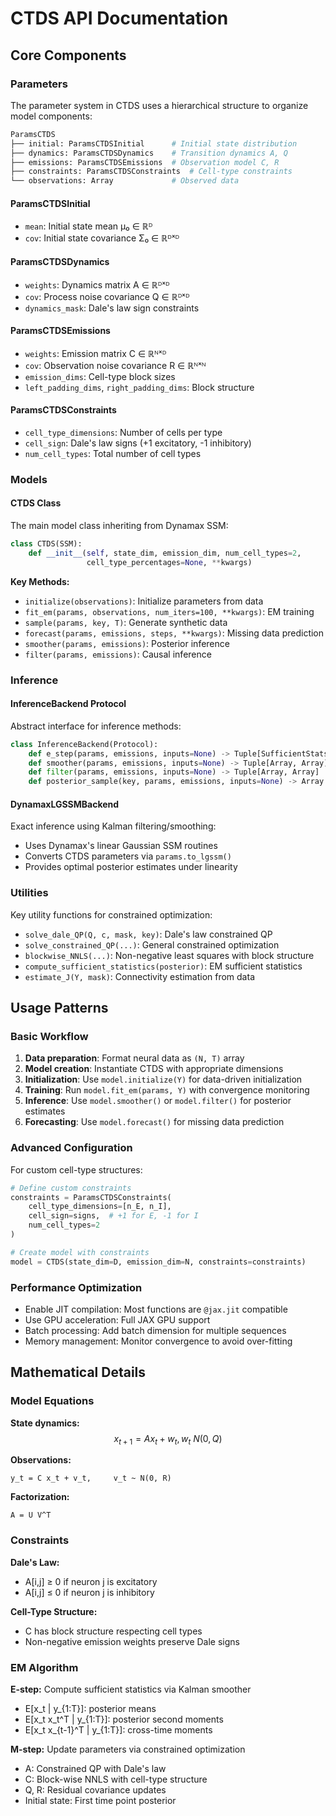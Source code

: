 # CTDS API Documentation

## Core Components

### Parameters

The parameter system in CTDS uses a hierarchical structure to organize model components:

```python
ParamsCTDS
├── initial: ParamsCTDSInitial      # Initial state distribution
├── dynamics: ParamsCTDSDynamics    # Transition dynamics A, Q
├── emissions: ParamsCTDSEmissions  # Observation model C, R
├── constraints: ParamsCTDSConstraints  # Cell-type constraints
└── observations: Array             # Observed data
```

#### ParamsCTDSInitial
- `mean`: Initial state mean μ₀ ∈ ℝᴰ
- `cov`: Initial state covariance Σ₀ ∈ ℝᴰˣᴰ

#### ParamsCTDSDynamics  
- `weights`: Dynamics matrix A ∈ ℝᴰˣᴰ
- `cov`: Process noise covariance Q ∈ ℝᴰˣᴰ
- `dynamics_mask`: Dale's law sign constraints

#### ParamsCTDSEmissions
- `weights`: Emission matrix C ∈ ℝᴺˣᴰ  
- `cov`: Observation noise covariance R ∈ ℝᴺˣᴺ
- `emission_dims`: Cell-type block sizes
- `left_padding_dims`, `right_padding_dims`: Block structure

#### ParamsCTDSConstraints
- `cell_type_dimensions`: Number of cells per type
- `cell_sign`: Dale's law signs (+1 excitatory, -1 inhibitory)
- `num_cell_types`: Total number of cell types

### Models

#### CTDS Class

The main model class inheriting from Dynamax SSM:

```python
class CTDS(SSM):
    def __init__(self, state_dim, emission_dim, num_cell_types=2, 
                 cell_type_percentages=None, **kwargs)
```

**Key Methods:**

- `initialize(observations)`: Initialize parameters from data
- `fit_em(params, observations, num_iters=100, **kwargs)`: EM training
- `sample(params, key, T)`: Generate synthetic data
- `forecast(params, emissions, steps, **kwargs)`: Missing data prediction
- `smoother(params, emissions)`: Posterior inference
- `filter(params, emissions)`: Causal inference

### Inference

#### InferenceBackend Protocol

Abstract interface for inference methods:

```python
class InferenceBackend(Protocol):
    def e_step(params, emissions, inputs=None) -> Tuple[SufficientStats, float]
    def smoother(params, emissions, inputs=None) -> Tuple[Array, Array]  
    def filter(params, emissions, inputs=None) -> Tuple[Array, Array]
    def posterior_sample(key, params, emissions, inputs=None) -> Array
```

#### DynamaxLGSSMBackend

Exact inference using Kalman filtering/smoothing:

- Uses Dynamax's linear Gaussian SSM routines
- Converts CTDS parameters via `params.to_lgssm()`
- Provides optimal posterior estimates under linearity

### Utilities

Key utility functions for constrained optimization:

- `solve_dale_QP(Q, c, mask, key)`: Dale's law constrained QP
- `solve_constrained_QP(...)`: General constrained optimization
- `blockwise_NNLS(...)`: Non-negative least squares with block structure
- `compute_sufficient_statistics(posterior)`: EM sufficient statistics
- `estimate_J(Y, mask)`: Connectivity estimation from data

## Usage Patterns

### Basic Workflow

1. **Data preparation**: Format neural data as `(N, T)` array
2. **Model creation**: Instantiate CTDS with appropriate dimensions
3. **Initialization**: Use `model.initialize(Y)` for data-driven initialization  
4. **Training**: Run `model.fit_em(params, Y)` with convergence monitoring
5. **Inference**: Use `model.smoother()` or `model.filter()` for posterior estimates
6. **Forecasting**: Use `model.forecast()` for missing data prediction

### Advanced Configuration

For custom cell-type structures:

```python
# Define custom constraints
constraints = ParamsCTDSConstraints(
    cell_type_dimensions=[n_E, n_I],
    cell_sign=signs,  # +1 for E, -1 for I  
    num_cell_types=2
)

# Create model with constraints
model = CTDS(state_dim=D, emission_dim=N, constraints=constraints)
```

### Performance Optimization

- Enable JIT compilation: Most functions are `@jax.jit` compatible
- Use GPU acceleration: Full JAX GPU support
- Batch processing: Add batch dimension for multiple sequences
- Memory management: Monitor convergence to avoid over-fitting

## Mathematical Details

### Model Equations

**State dynamics:**
$$x_{t+1} = A x_t + w_t,  w_t ~ N(0, Q)$$



**Observations:**
```  
y_t = C x_t + v_t,     v_t ~ N(0, R)
```

**Factorization:**
```
A = U V^T
```

### Constraints

**Dale's Law:**
- A[i,j] ≥ 0 if neuron j is excitatory
- A[i,j] ≤ 0 if neuron j is inhibitory

**Cell-Type Structure:**
- C has block structure respecting cell types
- Non-negative emission weights preserve Dale signs

### EM Algorithm

**E-step:** Compute sufficient statistics via Kalman smoother
- E[x_t | y_{1:T}]: posterior means
- E[x_t x_t^T | y_{1:T}]: posterior second moments
- E[x_t x_{t-1}^T | y_{1:T}]: cross-time moments

**M-step:** Update parameters via constrained optimization
- A: Constrained QP with Dale's law
- C: Block-wise NNLS with cell-type structure  
- Q, R: Residual covariance updates
- Initial state: First time point posterior
